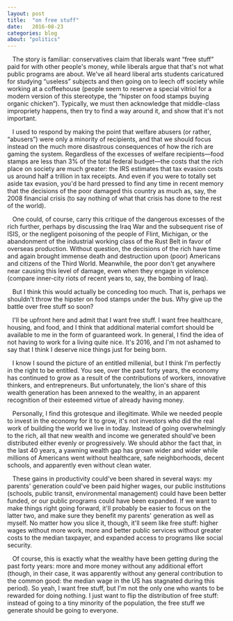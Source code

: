```yaml
---
layout: post
title:  "on free stuff"
date:   2016-08-23
categories: blog
about: "politics"
---
```



&nbsp;&nbsp; The story is familiar: conservatives claim that liberals want “free stuff” paid for with other people's money, while liberals argue that that's not what public programs are about. We've all heard liberal arts students caricatured for studying “useless” subjects and then going on to leech off society while working at a coffeehouse (people seem to reserve a special vitriol for a modern version of this stereotype, the “hipster on food stamps buying organic chicken”). Typically, we must then acknowledge that middle-class impropriety happens, then try to find a way around it, and show that it's not important.

&nbsp;&nbsp; I used to respond by making the point that welfare abusers (or rather, “abusers”) were only a minority of recipients, and that we should focus instead on the much more disastrous consequences of how the rich are gaming the system. Regardless of the excesses of welfare recipients—food stamps are less than 3% of the total federal budget—the costs that the rich place on society are much greater: the IRS estimates that tax evasion costs us around half a trillion in tax receipts. And even if you were to totally set aside tax evasion, you'd be hard pressed to find any time in recent memory that the decisions of the poor damaged this country as much as, say, the 2008 financial crisis (to say nothing of what that crisis has done to the rest of the world).

&nbsp;&nbsp; One could, of course, carry this critique of the dangerous excesses of the rich further, perhaps by discussing the Iraq War and the subsequent rise of ISIS, or the negligent poisoning of the people of Flint, Michigan, or the abandonment of the industrial working class of the Rust Belt in favor of overseas production. Without question, the decisions of the rich have time and again brought immense death and destruction upon (poor) Americans and citizens of the Third World. Meanwhile, the poor don't get anywhere near causing this level of damage, even when they engage in violence (compare inner-city riots of recent years to, say, the bombing of Iraq).

&nbsp;&nbsp; But I think this would actually be conceding too much. That is, perhaps we shouldn't throw the hipster on food stamps under the bus. Why give up the battle over free stuff so soon?

&nbsp;&nbsp; I'll be upfront here and admit that I want free stuff. I want free healthcare, housing, and food, and I think that additional material comfort should be available to me in the form of guaranteed work. In general, I find the idea of not having to work for a living quite nice. It's 2016, and I'm not ashamed to say that I think I deserve nice things just for being born.

&nbsp;&nbsp; I know I sound the picture of an entitled millenial, but I think I'm perfectly in the right to be entitled. You see, over the past forty years, the economy has continued to grow as a result of the contributions of workers, innovative thinkers, and entrepreneurs. But unfortunately, the lion's share of this wealth generation has been annexed to the wealthy, in an apparent recognition of their esteemed virtue of already having money.

&nbsp;&nbsp; Personally, I find this grotesque and illegitimate. While we needed people to invest in the economy for it to grow, it's not investors who did the real work of building the world we live in today. Instead of going overwhelmingly to the rich, all that new wealth and income we generated should've been distributed either evenly or progressively. We should abhor the fact that, in the last 40 years, a yawning wealth gap has grown wider and wider while millions of Americans went without healthcare, safe neighborhoods, decent schools, and apparently even without clean water.

&nbsp;&nbsp; These gains in productivity could've been shared in several ways: my parents' generation could've been paid higher wages, our public institutions (schools, public transit, environmental management) could have been better funded, or our public programs could have been expanded. If we want to make things right going forward, it'll probably be easier to focus on the latter two, and make sure they benefit my parents' generation as well as myself. No matter how you slice it, though, it'll seem like free stuff: higher wages without more work, more and better public services without greater costs to the median taxpayer, and expanded access to programs like social security.

&nbsp;&nbsp; Of course, this is exactly what the wealthy have been getting during the past forty years: more and more money without any additional effort (though, in their case, it was apparently without any general contribution to the common good: the median wage in the US has stagnated during this period). So yeah, I want free stuff, but I'm not the only one who wants to be rewarded for doing nothing. I just want to flip the distribution of free stuff: instead of going to a tiny minority of the population, the free stuff we generate should be going to everyone.
